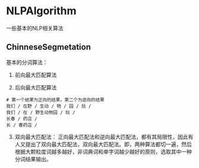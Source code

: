 # NLPAlgorithm
一些基本的NLP相关算法

## ChinneseSegmetation
基本的分词算法：
1. 前向最大匹配算法


2. 后向最大匹配算法


```
# 第一个结果为正向的结果，第二个为逆向的结果
我们 / 在野 / 生动 / 物 / 园 / 玩 / 
我们 / 在 / 野生动物园 / 玩 / 
长春 / 药店 / 
长 / 春药店 / 
```

3. 双向最大匹配法：
正向最大匹配法和逆向最大匹配法，都有其局限性，因此有人又提出了双向最大匹配法，双向最大匹配法。即，两种算法都切一遍，然后根据大颗粒度词越多越好，非词典词和单字词越少越好的原则，选取其中一种分词结果输出。
